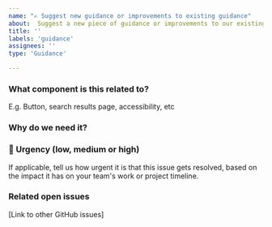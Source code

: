 ```yaml
---
name: "✍️ Suggest new guidance or improvements to existing guidance"
about:  Suggest a new piece of guidance or improvements to our existing guidance library.
title: ''
labels: 'guidance'
assignees: ''
type: 'Guidance'

---
```


### What component is this related to? 
E.g. Button, search results page, accessibility, etc 

### Why do we need it?

### 🚨 Urgency (low, medium or high)
If applicable, tell us how urgent it is that this issue gets resolved, based on the impact it has on your team's work or project timeline.

<!--
- Low = Does not have significant impact and can be addressed at a convenient time without causing delays.
- Medium = Has moderate impact and should be addressed soon to avoid potential delays or complications.
- High = A critical issue which has significant impact and needs immediate attention to prevent major delays or blockers.
-->

### Related open issues  
[Link to other GitHub issues] 
